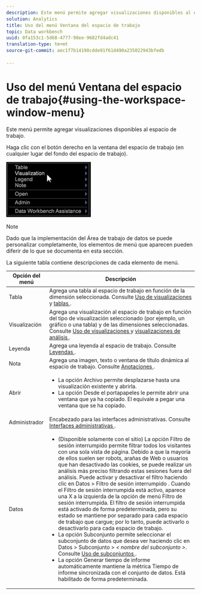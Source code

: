 ```yaml
---
description: Este menú permite agregar visualizaciones disponibles al espacio de trabajo.
solution: Analytics
title: Uso del menú Ventana del espacio de trabajo
topic: Data workbench
uuid: 0fa153c1-5d68-4777-98ee-9682fd4adc41
translation-type: tm+mt
source-git-commit: aec1f7b14198cdde91f61d490a235022943bfedb

---
```



# Uso del menú Ventana del espacio de trabajo{#using-the-workspace-window-menu}

Este menú permite agregar visualizaciones disponibles al espacio de trabajo.

Haga clic con el botón derecho en la ventana del espacio de trabajo (en cualquier lugar del fondo del espacio de trabajo).

![](assets/mnu_workspace.png)

>[!NOTE]
>
>Dado que la implementación del Área de trabajo de datos se puede personalizar completamente, los elementos de menú que aparecen pueden diferir de lo que se documenta en esta sección.

La siguiente tabla contiene descripciones de cada elemento de menú.

<table id="table_00C0D3E6098E473E8D3B66F48FB635B3"> 
 <thead> 
  <tr> 
   <th colname="col1" class="entry"> Opción del menú </th> 
   <th colname="col2" class="entry"> Descripción </th> 
  </tr> 
 </thead>
 <tbody> 
  <tr> 
   <td colname="col1"> Tabla </td> 
   <td colname="col2"> Agrega una tabla al espacio de trabajo en función de la dimensión seleccionada. Consulte <a href="../../../home/c-get-started/c-vis/c-vis.md#concept-f6c7728d5aaa4304bbf2e4dfaed48739"> Uso de visualizaciones</a> y <a href="../../../home/c-get-started/c-analysis-vis/c-tables/c-tables.md#concept-c632cb8ad9724f90ac5c294d52ae667f"> tablas </a>. </td> 
  </tr> 
  <tr> 
   <td colname="col1"> Visualización </td> 
   <td colname="col2"> Agrega una visualización al espacio de trabajo en función del tipo de visualización seleccionado (por ejemplo, un gráfico o una tabla) y de las dimensiones seleccionadas. Consulte <a href="../../../home/c-get-started/c-vis/c-vis.md#concept-f6c7728d5aaa4304bbf2e4dfaed48739"> Uso de visualizaciones </a> y <a href="../../../home/c-get-started/c-analysis-vis/c-analysis-vis.md#concept-cb5b9716d3404b2b888a55b3efec1fa5"> visualizaciones de análisis </a>. </td> 
  </tr> 
  <tr> 
   <td colname="col1"> Leyenda </td> 
   <td colname="col2"> Agrega una leyenda al espacio de trabajo. Consulte <a href="../../../home/c-get-started/c-analysis-vis/c-legends/c-legends.md#concept-ba7a886967314ee5aa358f5949665494"> Leyendas </a>. </td> 
  </tr> 
  <tr> 
   <td colname="col1"> Nota </td> 
   <td colname="col2"> Agrega una imagen, texto o ventana de título dinámica al espacio de trabajo. Consulte <a href="../../../home/c-get-started/c-analysis-vis/c-annots/c-annots.md#concept-ab80edcbc4204dd78c73630511f75ab0"> Anotaciones </a>. </td> 
  </tr> 
  <tr> 
   <td colname="col1"> Abrir </td> 
   <td colname="col2"> <p> 
     <ul id="ul_173273B72EE24A52927B59E63F0BF19B"> 
      <li id="li_1EF395A0425047A9981891A0D9D29F07">La opción <span class="wintitle"> Archivo </span> permite desplazarse hasta una visualización existente y abrirla. </li> 
      <li id="li_E02E8929B8E247B0A46F6D708C51B1E2">La opción <span class="wintitle"> Desde el portapapeles </span> le permite abrir una ventana que ya ha copiado. El equivale a pegar una ventana que se ha copiado. </li> 
     </ul> </p> </td> 
  </tr> 
  <tr> 
   <td colname="col1"> Administrador </td> 
   <td colname="col2"> Encabezado para las interfaces administrativas. Consulte <a href="../../../home/c-get-started/c-admin-intrf/c-admin-intrf.md#concept-855c1a91e1a948969fab592adca15f74"> Interfaces administrativas </a>. </td> 
  </tr> 
  <tr> 
   <td colname="col1"> Datos </td> 
   <td colname="col2"> <p> 
     <ul id="ul_CFAC2CBB10464079A78A9127C25482FF"> 
      <li id="li_78C64D2602674C2D85509422FF055D5C">(Disponible solamente con el sitio) La <span class="wintitle"> opción Filtro de sesión interrumpido </span> permite filtrar todos los visitantes con una sola vista de página. Debido a que la mayoría de ellos suelen ser robots, arañas de Web o usuarios que han desactivado las cookies, se puede realizar un análisis más preciso filtrando estas sesiones fuera del análisis. Puede activar y desactivar el filtro haciendo clic en <span class="uicontrol"> Datos </span> &gt; <span class="uicontrol"> Filtro de sesión interrumpido </span>. Cuando el Filtro de sesión <span class="wintitle"> interrumpida </span> está activo, aparece una X a la izquierda de la opción de <span class="wintitle"> menú Filtro de sesión </span> interrumpida. El filtro de sesión <span class="wintitle"> interrumpida </span> está activado de forma predeterminada, pero su estado se mantiene por separado para cada espacio de trabajo que cargue; por lo tanto, puede activarlo o desactivarlo para cada espacio de trabajo. </li> 
      <li id="li_DB69A4EAD6964CCEAE59E1B2E9CED394">La opción <span class="wintitle"> Subconjunto </span> permite seleccionar el subconjunto de datos que desea ver haciendo clic en <span class="uicontrol"> Datos </span> &gt; <span class="uicontrol"> Subconjunto </span> &gt; <i>&lt; <span class="uicontrol"> nombre del subconjunto </span>&gt;</i>. Consulte <a href="../../../home/c-get-started/c-vis/c-wk-subsets/c-wk-subsets.md#concept-43809322b6374d5cb2536630a13e943b"> Uso de subconjuntos </a>. </li> 
      <li id="li_1B3C3835F1F94028AA45FC29D04F8CF8">La <span class="wintitle"> opción Generar tiempo de informe automáticamente </span> mantiene la métrica Tiempo de informe sincronizada con el conjunto de datos. Está habilitado de forma predeterminada. </li> 
     </ul> </p> </td> 
  </tr> 
 </tbody> 
</table>
